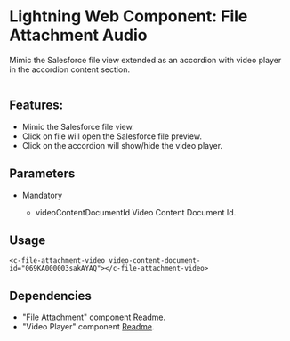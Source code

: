 # Lightning Web Component: File Attachment Audio

Mimic the Salesforce file view extended as an accordion with video player in the accordion content section.

<img src="docs/animation.gif" alt=""/>

## Features:

- Mimic the Salesforce file view.
- Click on file will open the Salesforce file preview.
- Click on the accordion will show/hide the video player.

## Parameters

- Mandatory

  - videoContentDocumentId Video Content Document Id.

## Usage

```
<c-file-attachment-video video-content-document-id="069KA000003sakAYAQ"></c-file-attachment-video>
```

## Dependencies

- "File Attachment" component [Readme](<./../File Attachment/readme.md>).
- "Video Player" component [Readme](<./../Video Player/readme.md>).
